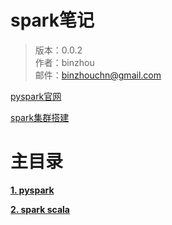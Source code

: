 # spark笔记

> 版本：0.0.2<br>
> 作者：binzhou<br>
> 邮件：binzhouchn@gmail.com<br>

[pyspark官网](http://spark.apache.org/docs/latest/api/python/pyspark.html)

[spark集群搭建](https://www.cnblogs.com/zengxiaoliang/p/6478859.html)

# 主目录

[**1. pyspark**](01.pyspark)

[**2. spark scala**](02.spark_scala)
